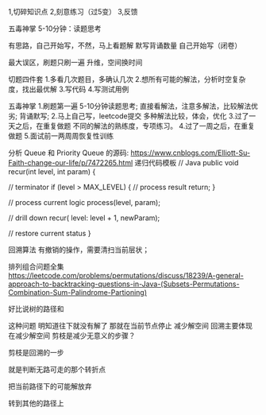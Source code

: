 1,切碎知识点
2,刻意练习（过5变）
3,反馈



五毒神掌
5-10分钟：读题思考

有思路，自己开始写，不然，马上看题解
默写背诵数量
自己开始写（闭卷）


最大误区，刷题只刷一遍
升维，空间换时间


切题四件套
1.多看几次题目，多确认几次
2.想所有可能的解法，分析时空复杂度，找出最优解
3.写代码
4.写测试用例


五毒神掌
1.刷题第一遍
5-10分钟读题思考;
直接看解法，注意多解法，比较解法优劣;
背诵默写;
2.马上自己写，leetcode提交
多种解法比较，体会，优化
3.过了一天之后，在重复做题
不同的解法的熟练度，专项练习。
4.过了一周之后，在重复做题
5.面试前一两周周恢复性训练

分析 Queue 和 Priority Queue 的源码:
https://www.cnblogs.com/Elliott-Su-Faith-change-our-life/p/7472265.html
递归代码模板
// Java
public void recur(int level, int param) { 


  // terminator 
  if (level > MAX_LEVEL) { 
    // process result 
    return; 
  }


  // process current logic 
  process(level, param); 


  // drill down 
  recur( level: level + 1, newParam); 


  // restore current status 
  }
  
 回溯算法 
有撤销的操作，需要清扫当前层状；

排列组合问题全集
https://leetcode.com/problems/permutations/discuss/18239/A-general-approach-to-backtracking-questions-in-Java-(Subsets-Permutations-Combination-Sum-Palindrome-Partioning)
  

好比说树的路径和

这种问题
明知道往下就没有解了
那就在当前节点停止
减少解空间
回溯主要体现在减少解空间
剪枝是减少无意义的步骤？

剪枝是回溯的一步

就是判断无路可走的那个转折点

把当前路径下的可能解放弃

转到其他的路径上



